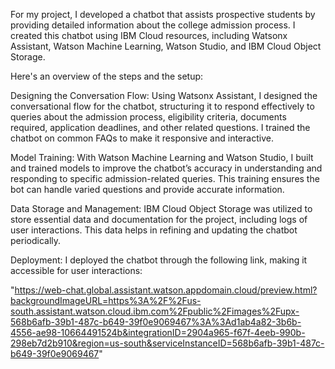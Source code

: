 For my project, I developed a chatbot that assists prospective students by providing detailed information about the college admission process. I created this chatbot using IBM Cloud resources, including Watsonx Assistant, Watson Machine Learning, Watson Studio, and IBM Cloud Object Storage.

Here's an overview of the steps and the setup:

Designing the Conversation Flow: Using Watsonx Assistant, I designed the conversational flow for the chatbot, structuring it to respond effectively to queries about the admission process, eligibility criteria, documents required, application deadlines, and other related questions. I trained the chatbot on common FAQs to make it responsive and interactive.

Model Training: With Watson Machine Learning and Watson Studio, I built and trained models to improve the chatbot’s accuracy in understanding and responding to specific admission-related queries. This training ensures the bot can handle varied questions and provide accurate information.

Data Storage and Management: IBM Cloud Object Storage was utilized to store essential data and documentation for the project, including logs of user interactions. This data helps in refining and updating the chatbot periodically.

Deployment: I deployed the chatbot through the following link, making it accessible for user interactions: 


"https://web-chat.global.assistant.watson.appdomain.cloud/preview.html?backgroundImageURL=https%3A%2F%2Fus-south.assistant.watson.cloud.ibm.com%2Fpublic%2Fimages%2Fupx-568b6afb-39b1-487c-b649-39f0e9069467%3A%3Ad1ab4a82-3b6b-4556-ae98-10664491524b&integrationID=2904a965-f67f-4eeb-990b-298eb7d2b910&region=us-south&serviceInstanceID=568b6afb-39b1-487c-b649-39f0e9069467"
